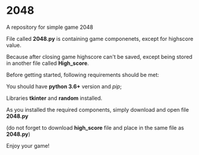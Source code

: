 # 2048
A repository for simple game 2048

File called **2048.py** is containing game componenets, except for highscore value.

Because after closing game highscore can't be saved, except being stored in another file called **High_score**.

Before getting started, following requirements should be met:

You should have **python 3.6+** version and *pip*;

Libraries **tkinter** and **random** installed.


As you installed the required components, simply download and open file **2048.py**

(do not forget to download **high_score** file and place in the same file as **2048.py**)

Enjoy your game!
